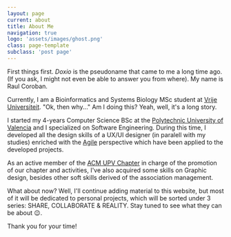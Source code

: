 ```yaml
---
layout: page
current: about
title: About Me
navigation: true
logo: 'assets/images/ghost.png'
class: page-template
subclass: 'post page'
---
```


First things first. <i>Doxio</i> is the pseudoname that came to me a long time ago. (If you ask, I might not even be able to answer you from where). My name is Raul Coroban.

Currently, I am a Bioinformatics and Systems Biology MSc student at [Vrije Universiteit](https://www.vu.nl/en). "Ok, then why..." Am I doing this? Yeah, well, it's a long story.

I started my 4-years Computer Science BSc at the [Polytechnic University of Valencia](http://www.upv.es/) and I specialized on Software Engineering. During this time, I developed all the design skills of a UX/UI designer (in paralell with my studies) enriched with the [Agile](https://en.wikipedia.org/wiki/Agile_software_development) perspective which have been applied to the developed projects.

As an active member of the [ACM UPV Chapter](https://acmupv.webs.upv.es) in charge of the promotion of our chapter and activities, I've also acquired some skills on Graphic design, besides other soft skills derived of the association management.

What about now? Well, I'll continue adding material to this website, but most of it will be dedicated to personal projects, which will be sorted under 3 series: SHARE, COLLABORATE & REALITY. Stay tuned to see what they can be about 😉.

Thank you for your time!

